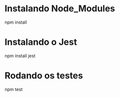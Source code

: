 # Instalando Node_Modules
npm install
# Instalando o Jest
npm install jest
# Rodando os testes
npm test
